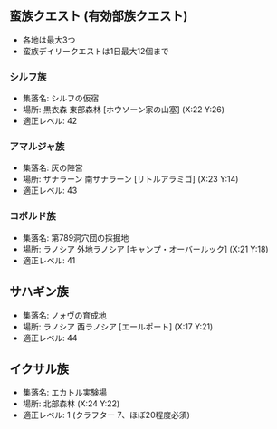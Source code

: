 ## 蛮族クエスト (有効部族クエスト)

- 各地は最大3つ
- 蛮族デイリークエストは1日最大12個まで

### シルフ族

- 集落名: シルフの仮宿
- 場所: 黒衣森 東部森林 [ホウソーン家の山塞] (X:22 Y:26)
- 適正レベル: 42

### アマルジャ族

- 集落名: 灰の陣営
- 場所: ザナラーン 南ザナラーン [リトルアラミゴ] (X:23 Y:14)
- 適正レベル: 43

### コボルド族

- 集落名: 第789洞穴団の採掘地
- 場所: ラノシア 外地ラノシア [キャンプ・オーバールック] (X:21 Y:18)
- 適正レベル: 41

## サハギン族

- 集落名: ノォヴの育成地
- 場所: ラノシア 西ラノシア [エールポート] (X:17 Y:21)
- 適正レベル: 44

## イクサル族

- 集落名: エカトル実験場
- 場所: 北部森林 (X:24 Y:22)
- 適正レベル: 1 (クラフター 7、ほぼ20程度必須)

